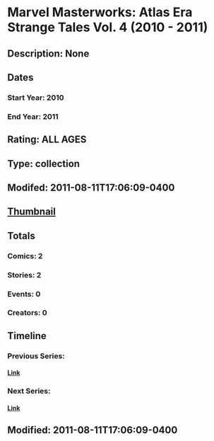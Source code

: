 # Marvel Masterworks: Atlas Era Strange Tales Vol. 4 (2010 - 2011)
## Description: None
## Dates
### Start Year: 2010
### End Year: 2011
## Rating: ALL AGES
## Type: collection
## Modifed: 2011-08-11T17:06:09-0400
## [Thumbnail](http://i.annihil.us/u/prod/marvel/i/mg/6/a0/4c97908fb0a44.jpg)
## Totals
### Comics: 2
### Stories: 2
### Events: 0
### Creators: 0
## Timeline
### Previous Series: 
#### [Link]()
### Next Series: 
#### [Link]()
## Modified: 2011-08-11T17:06:09-0400